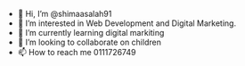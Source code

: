- 👋 Hi, I’m @shimaasalah91
- 👀 I’m interested in Web Development and Digital Marketing.
- 🌱 I’m currently learning digital markiting
- 💞️ I’m looking to collaborate on children
- 📫 How to reach me 0111726749

<!---
shimaasalah91/shimaasalah91 is a ✨ special ✨ repository because its `README.md` (this file) appears on your GitHub profile.
You can click the Preview link to take a look at your changes.
--->
